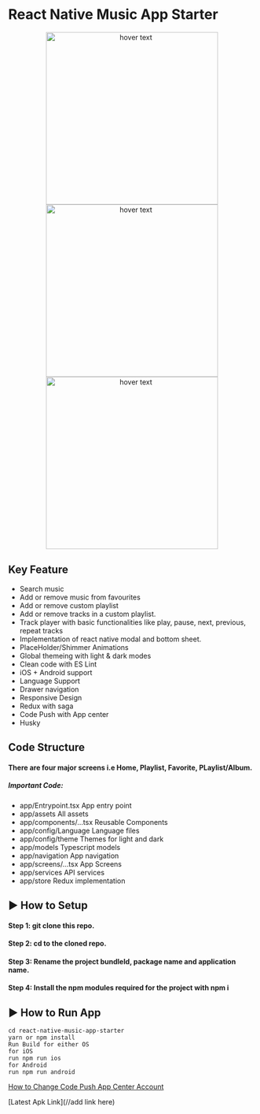 # React Native Music App Starter

<p align="center">
<img src="https://user-images.githubusercontent.com/88474289/135262185-03170976-4cd0-4d4b-99bb-6178835010da.gif" width="350" title="hover text">
<img src="https://user-images.githubusercontent.com/88474289/135262366-b97df74d-6b31-4c45-babc-09bc3e01f25f.gif" width="350" title="hover text">
<img src="https://user-images.githubusercontent.com/88474289/135262429-a4c15a57-3f57-4aa3-817f-0ce50186490d.gif" width="350" title="hover text">
</p>


## Key Feature

 * Search music
 * Add or remove music from favourites
 * Add or remove custom playlist
 * Add or remove tracks in a custom playlist.
 * Track player with basic functionalities like play, pause, next, previous, repeat tracks
 * Implementation of react native modal and bottom sheet.
 * PlaceHolder/Shimmer Animations 
 * Global themeing with light & dark modes
 * Clean code with ES Lint
 * iOS + Android support
 * Language Support
 * Drawer navigation
 * Responsive Design 
 * Redux with saga 
 * Code Push with App center
 * Husky


## Code Structure

#### There are four major screens i.e Home, Playlist, Favorite, PLaylist/Album.
##### Important Code:
* app/Entrypoint.tsx App entry point 
* app/assets All assets
* app/components/...tsx Reusable Components
* app/config/Language Language files
* app/config/theme Themes for light and dark
* app/models Typescript models
* app/navigation App navigation
* app/screens/...tsx App Screens
* app/services API services
* app/store Redux implementation


## ▶ How to Setup

#### Step 1: git clone this repo.

#### Step 2: cd to the cloned repo.

#### Step 3: Rename the project bundleId, package name and application name.

#### Step 4: Install the npm modules required for the project with npm i

## ▶ How to Run App

```
cd react-native-music-app-starter
yarn or npm install
Run Build for either OS
for iOS
run npm run ios
for Android
run npm run android
```


[How to Change Code Push App Center Account](https://dev.to/karanpratapsingh/update-your-react-native-apps-seamlessly-using-microsoft-s-codepush-f61)

[Latest Apk Link](//add link here)
